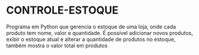 # CONTROLE-ESTOQUE
Programa em Python que gerencia o estoque de uma loja, onde cada produto tem nome, valor e quantidade. É possível adicionar novos produtos, exibir o estoque atual e alterar a quantidade de produtos no estoque, também mostra o valor total em produtos
